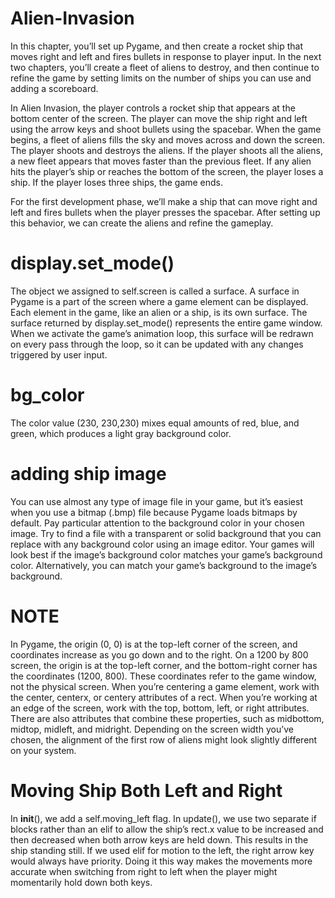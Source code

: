 # Alien-Invasion

In this chapter, you’ll set up Pygame, and then create a rocket ship that moves right and left and fires bullets in response to player input. In the next two chapters, you’ll create a fleet of aliens to destroy, and then continue to refine the game by setting limits on the number of ships you can use and adding a scoreboard.

In Alien Invasion, the player controls a rocket ship that appears at the bottom center of the screen. The player can move the ship right and left using the arrow keys and shoot bullets using the spacebar. When the game begins, a fleet of aliens fills the sky and moves across and down the screen. The player shoots and destroys the aliens. If the player shoots all the aliens, a new fleet appears that moves faster than the previous fleet. If any alien hits the player’s ship or reaches the bottom of the screen, the player loses a ship. If the player loses three ships, the game ends.

For the first development phase, we’ll make a ship that can move right and left and fires bullets when the player presses the spacebar. After setting up this behavior, we can create the aliens and refine the gameplay.

# display.set_mode()

The object we assigned to self.screen is called a surface. A surface in Pygame is a part of the screen where a game element can be displayed. Each element in the game, like an alien or a ship, is its own surface. The surface returned by display.set_mode() represents the entire game window. When we activate the game’s animation loop, this surface will be redrawn on every pass through the loop, so it can be updated with any changes triggered by user input.

# bg_color

The color value (230, 230,230) mixes equal amounts of red, blue, and green, which produces a light gray background color.

# adding ship image

You can use almost any type of image file in your game, but it’s easiest when you use a bitmap (.bmp) file because Pygame loads bitmaps by default. Pay particular attention to the background color in your chosen image. Try to find a file with a transparent or solid background that you can replace with any background color using an image editor. Your games will look best if the image’s background color matches your game’s background color. Alternatively, you can match your game’s background to the image’s background.

# NOTE

In Pygame, the origin (0, 0) is at the top-left corner of the screen, and coordinates increase as you go down and to the right. On a 1200 by 800 screen, the origin is at the top-left corner, and the bottom-right corner has the coordinates (1200, 800). These coordinates refer to the game window, not the physical screen. When you’re centering a game element, work with the center, centerx, or centery attributes of a rect. When you’re working at an edge of the screen, work with the top, bottom, left, or right attributes. There are also attributes that combine these properties, such as midbottom, midtop, midleft, and midright.
Depending on the screen width you’ve chosen, the alignment of the first row of aliens might look slightly different on your system.

# Moving Ship Both Left and Right

In __init__(), we add a self.moving_left flag. In update(), we use two separate if blocks rather than an elif to allow the ship’s rect.x value to be increased and then decreased when both arrow keys are held down. This results in the ship standing still. If we used elif for motion to the left, the right arrow key would always have priority. Doing it this way makes the movements more accurate when switching from right to left when the player might momentarily hold down both keys.